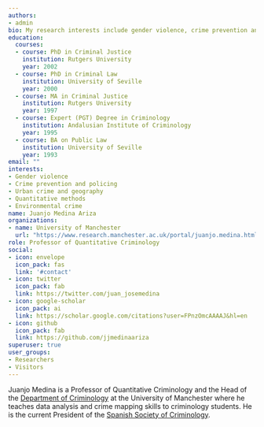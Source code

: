 ```yaml
---
authors:
- admin
bio: My research interests include gender violence, crime prevention and policing, urban crime and geography, quantitative methods, and environmental crime.
education:
  courses:
  - course: PhD in Criminal Justice
    institution: Rutgers University
    year: 2002
  - course: PhD in Criminal Law
    institution: University of Seville
    year: 2000
  - course: MA in Criminal Justice
    institution: Rutgers University
    year: 1997
  - course: Expert (PGT) Degree in Criminology
    institution: Andalusian Institute of Criminology
    year: 1995
  - course: BA on Public Law
    institution: University of Seville
    year: 1993
email: ""
interests:
- Gender violence
- Crime prevention and policing
- Urban crime and geography
- Quantitative methods
- Environmental crime
name: Juanjo Medina Ariza
organizations:
- name: University of Manchester
  url: "https://www.research.manchester.ac.uk/portal/juanjo.medina.html"
role: Professor of Quantitative Criminology
social:
- icon: envelope
  icon_pack: fas
  link: '#contact'
- icon: twitter
  icon_pack: fab
  link: https://twitter.com/juan_josemedina
- icon: google-scholar
  icon_pack: ai
  link: https://scholar.google.com/citations?user=FPnzOmcAAAAJ&hl=en
- icon: github
  icon_pack: fab
  link: https://github.com/jjmedinaariza
superuser: true
user_groups:
- Researchers
- Visitors
---
```


Juanjo Medina is a Professor of Quantitative Criminology and the Head of the [Department of Criminology](https://www.socialsciences.manchester.ac.uk/criminology/) at the University of Manchester where he teaches data analysis and crime mapping skills to criminology students. He is the current President of the [Spanish Society of Criminology](https://criminologia.net/). 

